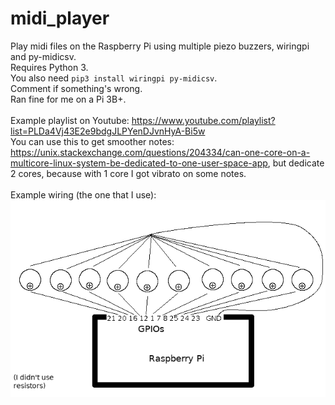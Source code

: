 # midi_player
Play midi files on the Raspberry Pi using multiple piezo buzzers, wiringpi and py-midicsv.<br/>
Requires Python 3.<br/>
You also need <code>pip3 install wiringpi py-midicsv</code>.<br/>
Comment if something's wrong.<br/>
Ran fine for me on a Pi 3B+.<br/><br/>
Example playlist on Youtube: https://www.youtube.com/playlist?list=PLDa4Vj43E2e9bdgJLPYenDJvnHyA-Bi5w<br/>
You can use this to get smoother notes: https://unix.stackexchange.com/questions/204334/can-one-core-on-a-multicore-linux-system-be-dedicated-to-one-user-space-app, but dedicate 2 cores, because with 1 core I got vibrato on some notes.<br/><br/>
Example wiring (the one that I use):<br/>
<img src="example_wiring.png"/>

